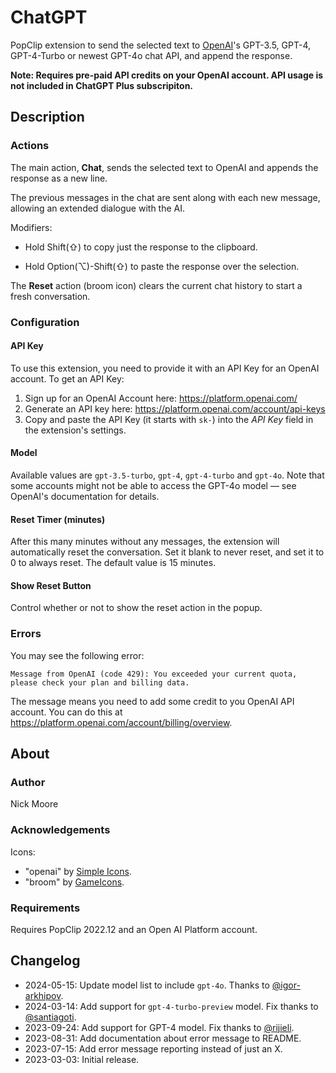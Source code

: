 # ChatGPT

PopClip extension to send the selected text to [OpenAI](https://openai.com/)'s GPT-3.5, GPT-4, GPT-4-Turbo or newest GPT-4o  chat API, and append the response.

**Note: Requires pre-paid API credits on your OpenAI account. API usage is not included in ChatGPT Plus subscripiton.**

## Description

### Actions

The main action, **Chat**, sends the selected text to OpenAI and
appends the response as a new line.

The previous messages in the chat are sent along with each new message, allowing an extended dialogue with the AI.

Modifiers:

- Hold Shift(⇧) to copy just the response to the clipboard.

- Hold Option(⌥)-Shift(⇧) to paste the response over the selection.

The **Reset** action (broom icon) clears the current chat history to start a
fresh conversation.

### Configuration

#### API Key

To use this extension, you need to provide it with an API Key for an OpenAI
account. To get an API Key:

1. Sign up for an OpenAI Account here: <https://platform.openai.com/>
2. Generate an API key here: <https://platform.openai.com/account/api-keys>
3. Copy and paste the API Key (it starts with `sk-`) into the _API Key_ field in
   the extension's settings.

#### Model

Available values are `gpt-3.5-turbo`, `gpt-4`, `gpt-4-turbo` and `gpt-4o`. Note that some accounts might not be able to access the GPT-4o model — see OpenAI's documentation for details.

#### Reset Timer (minutes)

After this many minutes without any messages, the extension will automatically
reset the conversation. Set it blank to never reset, and set it to 0 to always
reset. The default value is 15 minutes.

#### Show Reset Button

Control whether or not to show the reset action in the popup.

### Errors

You may see the following error:

`Message from OpenAI (code 429): You exceeded your current quota, please check your plan and billing data.`

The message means you need to add some credit to you OpenAI API account. You can do this at <https://platform.openai.com/account/billing/overview>.

## About

### Author

Nick Moore

### Acknowledgements

Icons:

- "openai" by [Simple Icons](https://simpleicons.org/).
- "broom" by [GameIcons](https://game-icons.net/).

### Requirements

Requires PopClip 2022.12 and an Open AI Platform account.

## Changelog

- 2024-05-15: Update model list to include `gpt-4o`. Thanks to [@igor-arkhipov](https://github.com/igor-arkhipov).
- 2024-03-14: Add support for `gpt-4-turbo-preview` model. Fix thanks to [@santiagoti](https://github.com/santiagoti).
- 2023-09-24: Add support for GPT-4 model. Fix thanks to [@rijieli](https://github.com/pilotmoon/PopClip-Extensions/pull/1225).
- 2023-08-31: Add documentation about error message to README.
- 2023-07-15: Add error message reporting instead of just an X.
- 2023-03-03: Initial release.
